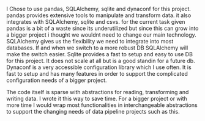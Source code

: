 I Chose to use pandas, SQLAlchemy, sqlite and dynaconf for this project.
pandas provides extensive tools to manipulate and transform data. 
it also integrates with SQLAlchemy, sqlite and csvs.
for the current task given pandas is a bit of a waste since its underutilized but since
this can grow into a bigger project i thought we wouldnt need to change our main technology.
SQLAlchemy gives us the flexibility we need to integrate into most databases.
If and when we switch to a more robust DB SQLAlchemy will make the switch easier.
Sqlite provides a fast to setup and easy to use DB for this project. It does not scale at all but is a good standin for 
a future db. 
Dynaconf is a very accessible configuration library which I use often. It is fast to setup and has many features in 
order to support the complicated configuration needs of a bigger project.

The code itself is sparse with abstractions for reading, transforming and writing data. I wrote it this way to save time.
For a bigger project or with more time I would wrap most functionalities in interchangeable abstractions to support the changing needs of data pipeline projects such as this.  
